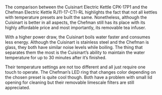 The comparison between the Cuisinart Electric Kettle CPK-17P1 and the Chefman Electric Kettle RJ11-17-CTI-RL highlights the fact that not all kettles with temperature presets are built the same. Nonetheless, although the Cuisinart is better in all aspects, the Chefman still has its place with its highly affordable price and most importantly, its removable tea infuser.

With a higher power draw, the Cuisinart boils water faster and consumes less energy. Although the Cuisinart is stainless steel and the Chefman is glass, they both have similar noise levels while boiling. The thing that separates them the most is the Cuisinart’s ability to maintain the water temperature for up to 30 minutes after it’s finished.

Their temperature settings are not too different and all just require one touch to operate. The Chefman’s LED ring that changes color depending on the chosen preset is quite cool though. Both have a problem with small lid opening for cleaning but their removable limescale filters are still appreciated.